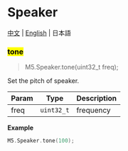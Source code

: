 # Speaker

[中文](/zh_CN/api_reference/micropython/api_speaker) | [English](/en/api_reference/micropython/api_speaker) | 日本語

### <mark>tone</mark>
> M5.Speaker.tone(uint32_t freq);

Set the pitch of speaker.

| Param | Type | Description |
| --- | --- | --- |
| freq | <code>uint32_t</code> | frequency |

**Example**
```c++
M5.Speaker.tone(100);
```